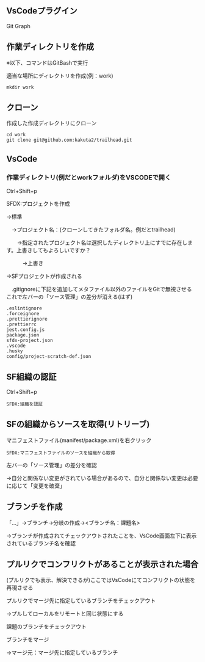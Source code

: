 
## VsCodeプラグイン
Git Graph

## 作業ディレクトリを作成
※以下、コマンドはGitBashで実行

適当な場所にディレクトリを作成(例：work)
```
mkdir work
```
## クローン
作成した作成ディレクトリにクローン
```
cd work
git clone git@github.com:kakuta2/trailhead.git
```
## VsCode
### 作業ディレクトリ(例だとworkフォルダ)をVSCODEで開く
Ctrl+Shift+p

SFDX:プロジェクトを作成

→標準

　→プロジェクト名：(クローンしてきたフォルダ名。例だとtrailhead)

　　→指定されたプロジェクト名は選択したディレクトリ上にすでに存在します。上書きしてもよろしいですか？

　　　→上書き

→SFプロジェクトが作成される

　.gitignoreに下記を追加してメタファイル以外のファイルをGitで無視させる
これで左バーの「ソース管理」の差分が消える(はず)
```
.eslintignore
.forceignore
.prettierignore
.prettierrc
jest.config.js
package.json
sfdx-project.json
.vscode
.husky
config/project-scratch-def.json
```


## SF組織の認証
Ctrl+Shift+p
```
SFDX:組織を認証
```
## SFの組織からソースを取得(リトリーブ)
マニフェストファイル(manifest/package.xml)を右クリック
```
SFDX:マニフェストファイルのソースを組織から取得
```
左バーの「ソース管理」の差分を確認

→自分と関係ない変更がされている場合があるので、自分と関係ない変更は必要に応じて「変更を破棄」


## ブランチを作成
「...」→ブランチ→分岐の作成→<ブランチ名：課題名>

→ブランチが作成されてチェックアウトされたことを、VsCode画面左下に表示されているブランチ名を確認


## プルリクでコンフリクトがあることが表示された場合
(プルリクでも表示、解決できるが)ここではVsCodeにてコンフリクトの状態を再現させる

プルリクでマージ先に指定しているブランチをチェックアウト

→プルしてローカルをリモートと同じ状態にする

課題のブランチをチェックアウト

ブランチをマージ

→マージ元：マージ先に指定しているブランチ

